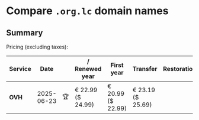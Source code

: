 # Compare `.org.lc` domain names

## Summary

Pricing (excluding taxes):

| Service | Date |  | / Renewed year | First year | Transfer | Restoration |
|--|--|--|--|--|--|--|
| **OVH** | 2025-06-23 | 🏆 | € 22.99<br>($ 24.99) | € 20.99<br>($ 22.99) | € 23.19<br>($ 25.69) |  |
